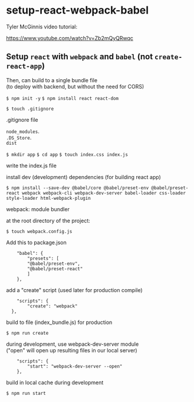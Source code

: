 
# setup-react-webpack-babel

Tyler McGinnis video tutorial:

https://www.youtube.com/watch?v=Zb2mQyQRwqc

## Setup `react` with `webpack` and `babel` (not `create-react-app`)

Then, can build to a single bundle file    
(to deploy with backend, but without the need for CORS)


`$ npm init -y`
`$ npm install react react-dom`


`$ touch .gitignore`

.gitignore file

`node_modules`.    
`.DS_Store`.    
`dist`


`$ mkdir app`
`$ cd app`
`$ touch index.css index.js`


write the index.js file


install dev (development) dependencies (for building react app)

`$ npm install --save-dev @babel/core @babel/preset-env @babel/preset-react webpack webpack-cli webpack-dev-server babel-loader css-loader style-loader html-webpack-plugin`


webpack: module bundler
 
at the root directory of the project:

`$ touch webpack.config.js`


Add this to package.json

```
	"babel": {
    	"presets": [
      	"@babel/preset-env",
      	"@babel/preset-react"
    	]
  	},
 ```



add a "create" script (used later for production compile)


``` 
	"scripts": {
    	"create": "webpack"
  },
```

build to file (index_bundle.js) for production

`$ npm run create`

during development, use webpack-dev-server module    
("open" will open up resulting files in our local server)


``` 
	"scripts": {
    	"start": "webpack-dev-server --open"
  	},
```
  

build in local cache during development

`$ npm run start`


  

